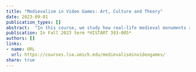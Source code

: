 ```yaml
---
title: "Medievalism in Video Games: Art, Culture and Theory"
date: 2023-09-01
publication_types: []
abstract:  "In this course, we study how real-life medieval monuments and images appear in the imagined spaces of video games. We learn about art and cultures of the middle ages while critically discussing related medieval images in video games through some key concepts and theories, including ludology (the social and cultural study of games), Orientalism, religion, race, identity, and woman and gender studies."
publication: In Fall 2023 term *HISTART 393-005*
authors: []
links:
- name: URL
  url: https://courses.lsa.umich.edu/medievalisminvideogames/
share: true
---
```

